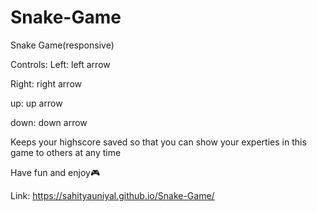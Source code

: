 # Snake-Game

Snake Game(responsive)

Controls:
  Left: left arrow
  
  Right: right arrow
  
  up: up arrow
  
  down: down arrow

Keeps your highscore saved so that you can show your experties in this game to others at any time

Have fun and enjoy🎮

Link: https://sahityauniyal.github.io/Snake-Game/
